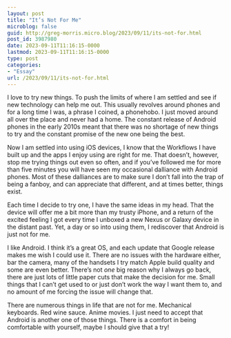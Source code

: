 ```yaml
---
layout: post
title: "It’s Not For Me"
microblog: false
guid: http://greg-morris.micro.blog/2023/09/11/its-not-for.html
post_id: 3987980
date: 2023-09-11T11:16:15-0000
lastmod: 2023-09-11T11:16:15-0000
type: post
categories:
- "Essay"
url: /2023/09/11/its-not-for.html
---
```

I love to try new things. To push the limits of where I am settled and see if new technology can help me out. This usually revolves around phones and for a long time I was, a phrase I coined, a phonehobo. I just moved around all over the place and never had a home. The constant release of Android phones in the early 2010s meant that there was no shortage of new things to try and the constant promise of the new one being the best.

Now I am settled into using iOS devices, I know that the Workflows I have built up and the apps I enjoy using are right for me. That doesn’t, however, stop me trying things out even so often, and if you’ve followed me for more than five minutes you will have seen my occasional dalliance with Android phones. Most of these dalliances are to make sure I don’t fall into the trap of being a fanboy, and can appreciate that different, and at times better, things exist.

Each time I decide to try one, I have the same ideas in my head. That the device will offer me a bit more than my trusty iPhone, and a return of the excited feeling I got every time I unboxed a new Nexus or Galaxy device in the distant past. Yet, a day or so into using them, I rediscover that Android is just not for me. 

I like Android. I think it’s a great OS, and each update that Google release makes me wish I could use it. There are no issues with the hardware either, bar the camera, many of the handsets I try match Apple build quality and some are even better. There’s not *one* big reason why I always go back, there are just lots of little paper cuts that make the decision for me. Small things that I can’t get used to or just don’t work the way I want them to, and no amount of me forcing the issue will change that.

There are numerous things in life that are not for me. Mechanical keyboards. Red wine sauce. Anime movies. I just need to accept that Android is another one of those things. There is a comfort in being comfortable with yourself, maybe I should give that a try!
